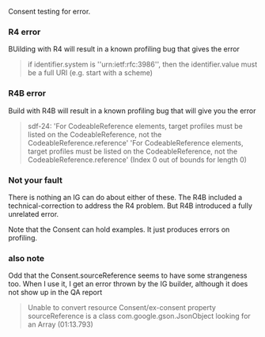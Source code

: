 
Consent testing for error.

### R4 error

BUilding with R4 will result in a known profiling bug that gives the error
> if identifier.system is ''urn:ietf:rfc:3986'', then the identifier.value must be a full URI (e.g. start with a scheme)

### R4B error

Build with R4B will result in a known profiling bug that will give you the error
> sdf-24: 'For CodeableReference elements, target profiles must be listed on the CodeableReference, not the CodeableReference.reference' 'For CodeableReference elements, target profiles must be listed on the CodeableReference, not the CodeableReference.reference' (Index 0 out of bounds for length 0)

### Not your fault

There is nothing an IG can do about either of these. The R4B included a technical-correction to address the R4 problem. But R4B introduced a fully unrelated error.

Note that the Consent can hold examples. It just produces errors on profiling.

### also note

Odd that the Consent.sourceReference seems to have some strangeness too. When I use it, I get an error thrown by the IG builder, although it does not show up in the QA report
> Unable to convert resource Consent/ex-consent property sourceReference is a class com.google.gson.JsonObject looking for an Array (01:13.793)